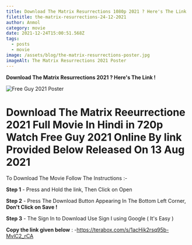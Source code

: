 ```yaml
---
title: Download The Matrix Resurrections 1080p 2021 ? Here's The Link !
filetitle: the-matrix-resurrections-24-12-2021
author: Anmol
category: movie
date: 2021-12-24T15:00:51.568Z
tags:
  - posts
  - movie
image: /assets/blog/the-matrix-resurrections-poster.jpg
imageAlt: The Matrix Resurrections 2021 Poster
---
```

**Download The Matrix Resurrections 2021 ? Here's The Link !**

![Free Guy 2021 Poster](/assets/blog/the-matrix-resurrections-poster.jpg "Free Guy 2021")

# **Download** The Matrix Reeurrectione **2021** Full Movie In Hindi in 720p Watch Free Guy 2021 Online By link Provided Below Released On 13 Aug 2021

To Download The Movie Follow The Instructions :-

**Step 1** - Press and Hold the link, Then Click on Open

**Step 2** - Press The Download Button Appearing In The Bottom Left Corner, **Don't Click on Save !**

**Step 3** - The Sign In to Download Use Sign I using Google ( It's Easy )





**Copy the link given below** : -https://terabox.com/s/1acHik2rsq95b-MvlC2_rCA